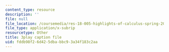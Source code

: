 ```yaml
---
content_type: resource
description: ''
file: null
file_location: /coursemedia/res-18-005-highlights-of-calculus-spring-2010/fddb98f26d425dbabbc93a34f183c2aa_5ZpqI8zz1HM.vtt
file_type: application/x-subrip
resourcetype: Other
title: 3play caption file
uid: fddb98f2-6d42-5dba-bbc9-3a34f183c2aa
---
```

